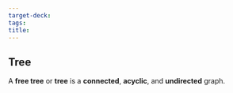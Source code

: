 ```yaml
---
target-deck: 
tags: 
title:
---
```


## Tree

A **free tree** or **tree** is a **connected**, **acyclic**, and **undirected** graph.

<!--ID: 1719854516563-->
